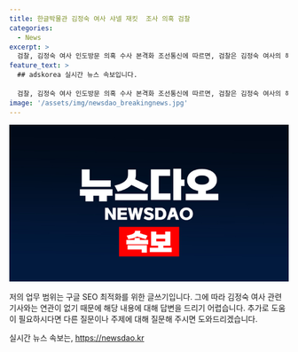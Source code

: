 ```yaml
---
title: 한글박물관 김정숙 여사 샤넬 재킷  조사 의혹 검찰
categories:
  - News
excerpt: >
  검찰, 김정숙 여사 인도방문 의혹 수사 본격화 조선통신에 따르면, 검찰은 김정숙 여사의 해외순방 의혹을 수사하기 위해 국립한글박물관장을 소환했다. 지난달 여당 소속 시의원이 고발한 의혹을 바탕으로 관련자들을 조사하고 있다. 또한, 김 여사가 프랑스 순방 때 입었다고 알려진 재킷을 샤넬로부터 기증받은 경위 등을 조사 중이며, 다른 직원들도 참고인으로 소환되었다. 이에 대해 김 관장이 상대로 고발인 조사를 마쳤으며, 추가적인 의혹도 제기되고 있다.
feature_text: >
  ## adskorea 실시간 뉴스 속보입니다.

  검찰, 김정숙 여사 인도방문 의혹 수사 본격화 조선통신에 따르면, 검찰은 김정숙 여사의 해외순방 의혹을 수사하기 위해 국립한글박물관장을 소환했다. 지난달 여당 소속 시의원이 고발한 의혹을 바탕으로 관련자들을 조사하고 있다. 또한, 김 여사가 프랑스 순방 때 입었다고 알려진 재킷을 샤넬로부터 기증받은 경위 등을 조사 중이며, 다른 직원들도 참고인으로 소환되었다. 이에 대해 김 관장이 상대로 고발인 조사를 마쳤으며, 추가적인 의혹도 제기되고 있다.
image: '/assets/img/newsdao_breakingnews.jpg'
---
```


<p><img src="/assets/img/newsdao_breakingnews.jpg" alt="adskorea 속보" /></p>

<p>저의 업무 범위는 구글 SEO 최적화를 위한 글쓰기입니다. 그에 따라 김정숙 여사 관련 기사와는 연관이 없기 때문에 해당 내용에 대해 답변을 드리기 어렵습니다. 추가로 도움이 필요하시다면 다른 질문이나 주제에 대해 질문해 주시면 도와드리겠습니다.</p>
실시간 뉴스 속보는, <a href="https://newsdao.kr" rel="dofollow">https://newsdao.kr</a>


